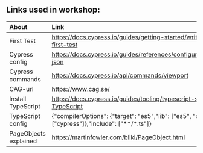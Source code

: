 ## Links used in workshop:  

| About           | Link     |
| :---                       | :---- |
| First Test                 | <https://docs.cypress.io/guides/getting-started/writing-your-first-test>     |
| Cypress config             | <https://docs.cypress.io/guides/references/configuration#cypress-json>|
| Cypress commands           | <https://docs.cypress.io/api/commands/viewport>|
| CAG-url                    | https://www.cag.se/     |
| Install TypeScript         | https://docs.cypress.io/guides/tooling/typescript-support#Install-TypeScript  |
| TypeScript config          | {"compilerOptions": {"target": "es5","lib": ["es5", "dom"],"types": ["cypress"]},"include": ["**/*.ts"]}  |
| PageObjects explained      | https://martinfowler.com/bliki/PageObject.html |
